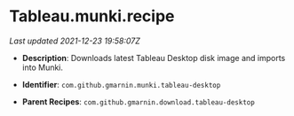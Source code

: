 # Tableau.munki.recipe

_Last updated 2021-12-23 19:58:07Z_

- **Description**: Downloads latest Tableau Desktop disk image and imports into Munki.

- **Identifier**: `com.github.gmarnin.munki.tableau-desktop`

- **Parent Recipes**: `com.github.gmarnin.download.tableau-desktop`